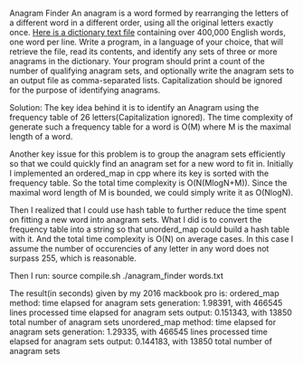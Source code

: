 Anagram Finder
An anagram is a word formed by rearranging the letters of a different word in a different order,
using all the original letters exactly once.
[Here is a dictionary text file](https://github.com/dwyl/english-words/blob/master/words.txt) containing over
400,000 English words, one word per line. Write a program, in a language of your choice, that will
retrieve the file, read its contents, and identify any sets of three or more anagrams in the dictionary.
Your program should print a count of the number of qualifying anagram sets, and optionally write the
anagram sets to an output file as comma-separated lists. Capitalization should be ignored for the purpose
of identifying anagrams.

Solution:
The key idea behind it is to identify an Anagram using the frequency table of 26 letters(Capitalization ignored).
The time complexity of generate such a frequency table for a word is O(M) where M is the maximal length of a word.

Another key issue for this problem is to group the anagram sets efficiently so that we could quickly find an
anagram set for a new word to fit in. Initially I implemented an ordered_map in cpp where its key is sorted with
the frequency table. So the total time complexity is O(N(MlogN+M)). Since the maximal word length of M is bounded,
we could simply write it as O(NlogN).

Then I realized that I could use hash table to further reduce the time spent on fitting a new word into anagram sets.
What I did is to convert the frequency table into a string so that unorderd_map could build a hash table with it. And
the total time complexity is O(N) on average cases. In this case I assume the number of occurencies of any letter in
any word does not surpass 255, which is reasonable.

Then I run:
source compile.sh
./anagram_finder words.txt

The result(in seconds) given by my 2016 mackbook pro is:
ordered_map method: 
	time elapsed for anagram sets generation: 1.98391, with 466545 lines processed
	time elapsed for anagram sets output: 0.151343, with 13850 total number of anagram sets
unordered_map method:
	time elapsed for anagram sets generation: 1.29335, with 466545 lines processed
	time elapsed for anagram sets output: 0.144183, with 13850 total number of anagram sets
